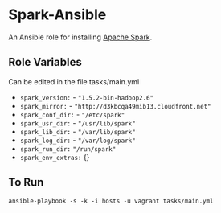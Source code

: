 # Spark-Ansible

An Ansible role for installing [Apache Spark](https://spark.apache.org).

## Role Variables

Can be edited in the file tasks/main.yml

- `spark_version:` - `"1.5.2-bin-hadoop2.6"`
- `spark_mirror:` - `"http://d3kbcqa49mib13.cloudfront.net"`
- `spark_conf_dir:` - `"/etc/spark"`
- `spark_usr_dir:` - `"/usr/lib/spark"`
- `spark_lib_dir:` - `"/var/lib/spark"`
- `spark_log_dir:` - `"/var/log/spark"`
- `spark_run_dir:` `"/run/spark"`
- `spark_env_extras:` {}

## To Run
   ```ansible-playbook -s -k -i hosts -u vagrant tasks/main.yml```
